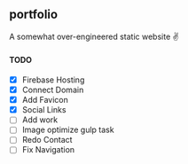 ## portfolio

A somewhat over-engineered static website ✌️

#### TODO

* [x] Firebase Hosting
* [x] Connect Domain
* [x] Add Favicon
* [x] Social Links
* [ ] Add work
* [ ] Image optimize gulp task
* [ ] Redo Contact
* [ ] Fix Navigation